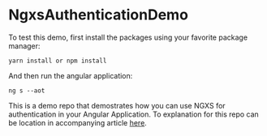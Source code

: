 # NgxsAuthenticationDemo

To test this demo, first install the packages using your favorite package manager:

`yarn install or npm install`

And then run the angular application:

`ng s --aot`

This is a demo repo that demostrates how you can use NGXS for authentication in your Angular Application. To explanation for this repo can be location in accompanying article [here](https://theinfogrid.com/tech/developers/angular/ngxs-authentication-angular/).
